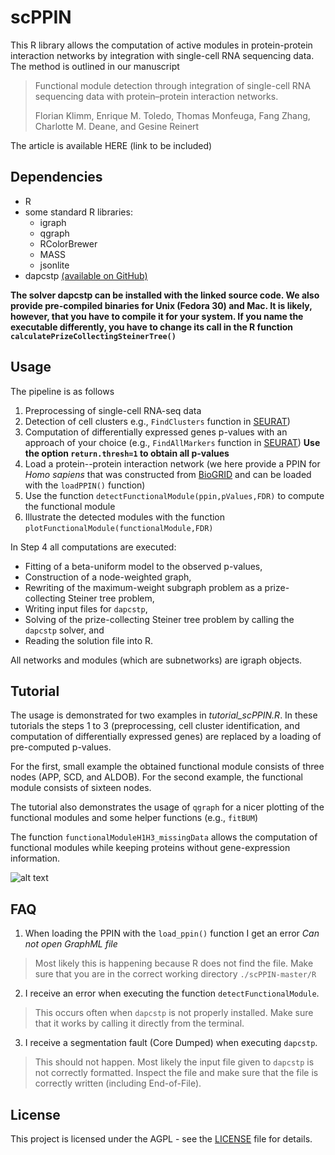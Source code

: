 # scPPIN

This R library allows the computation of active modules in protein-protein interaction networks by integration with single-cell RNA sequencing data. The method is outlined in our manuscript

> Functional module detection through integration of single-cell RNA sequencing data with protein–protein interaction networks.
>
> Florian Klimm, Enrique M. Toledo, Thomas Monfeuga, Fang Zhang, Charlotte M. Deane, and Gesine Reinert

The article is available HERE (link to be included)

## Dependencies
* R
* some standard R libraries:
    * igraph
    * qgraph
    * RColorBrewer
    * MASS
    * jsonlite
* dapcstp [(available on GitHub)](https://github.com/mluipersbeck/dapcstp)

**The solver dapcstp can be installed with the linked source code. We also provide pre-compiled binaries for Unix (Fedora 30) and Mac. It is likely, however, that you have to compile it for your system. If you name the executable differently, you have to change its call in the R function `calculatePrizeCollectingSteinerTree()`**

## Usage

The pipeline is as follows
1. Preprocessing of single-cell RNA-seq data
2. Detection of cell clusters e.g., `FindClusters` function in [SEURAT](https://satijalab.org/seurat/))
3. Computation of differentially expressed genes p-values with an approach of your choice (e.g., `FindAllMarkers` function in [SEURAT](https://satijalab.org/seurat/)) **Use the option `return.thresh=1` to obtain all p-values**
4. Load a protein--protein interaction network (we here provide a PPIN for *Homo sapiens* that was constructed from [BioGRID](https://thebiogrid.org/) and can be loaded with the `loadPPIN()` function)
5. Use the function `detectFunctionalModule(ppin,pValues,FDR)` to compute the functional module
6. Illustrate the detected modules with the function `plotFunctionalModule(functionalModule,FDR)`

In Step 4 all computations are executed:
* Fitting of a beta-uniform model to the observed p-values,
* Construction of a node-weighted graph,
* Rewriting of the maximum-weight subgraph problem as a prize-collecting Steiner tree problem,
* Writing input files for `dapcstp`,
* Solving of the prize-collecting Steiner tree problem by calling the `dapcstp` solver, and
* Reading the solution file into R.

All networks and modules (which are subnetworks) are igraph objects.

## Tutorial

The usage is demonstrated for two examples in *tutorial_scPPIN.R*. In these tutorials the steps 1 to 3 (preprocessing, cell cluster identification, and computation of differentially expressed genes) are replaced by a loading of pre-computed p-values.

For the first, small example the obtained functional module consists of three nodes (APP, SCD, and ALDOB). For the second example, the functional module consists of sixteen nodes.

The tutorial also demonstrates the usage of `qgraph` for a nicer plotting of the functional modules and some helper functions (e.g., `fitBUM`)

The function `functionalModuleH1H3_missingData` allows the computation of functional modules while keeping proteins without gene-expression information.

![alt text][ppinModule]

[ppinModule]: https://github.com/floklimm/scPPIN/blob/master/images/activeModuleExampleMissingData.png "Example functional module with missing gene-expression information"

## FAQ

1. When loading the PPIN with the `load_ppin()` function I get an error *Can not open GraphML file*
> Most likely this is happening because R does not find the file. Make sure that you are in the correct working directory `./scPPIN-master/R`

2. I receive an error when executing the function `detectFunctionalModule`.
> This occurs often when `dapcstp` is not properly installed. Make sure that it works by calling it directly from the terminal.

3. I receive a segmentation fault (Core Dumped) when executing `dapcstp`.
> This should not happen. Most likely the input file given to `dapcstp` is not correctly formatted. Inspect the file and make sure that the file is correctly written (including End-of-File).

## License
This project is licensed under the AGPL - see the [LICENSE](https://github.com/floklimm/scPPIN/blob/master/LICENSE) file for details.
